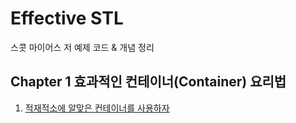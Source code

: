 # Effective STL
스콧 마이어스 저
예제 코드 & 개념 정리

## Chapter 1   효과적인 컨테이너(Container) 요리법

1. [적재적소에 알맞은 컨테이너를 사용하자](https://github.com/wlsvy/TIL/blob/master/Document/C%2B%2B/EffectiveSTL/EffectiveSTL/EffectiveSTL/Item01.h)
<!--
"컨테이너에 독립적인(container-independent) 코드"라는 환상을 조심하자 / 44
복사(Copy)는 컨테이너 안의 객체에 맞게 비용은 최소화하며, 동작은 정확하게 하자 / 51
★ size()의 결과를 0과 비교할 생각이라면 차라리 empty를 호출하자 / 54
★ 단일 요소를 단위로 동작하는 멤버 함수보다 요소의 범위를 단위로 동작하는 멤버 함수가 더 낫다 / 57
C++ 컴파일러의 어이없는 분석 결과를 조심하자 / 68
new로 생성한 포인터의 컨테이너를 사용할 때에는 컨테이너가 소멸되기 전에 포인터를 delete하는 일을 잊지 말자 / 72
auto_ptr의 컨테이너는 절대로 만들지 말자 / 78
데이터를 삭제할 때에도 조심스럽게 선택할 것이 많다 / 82
할당자(allocator)의 일반적인 사항과 제약 사항에 대해 잘 알아두자 / 89
커스텀 할당자를 제대로 사용하는 방법을 이해하자 / 98
STL 컨테이너가 쓰레드 안전성에 대한 기대는 현실에 맞추어 가지자 / 102

## Chapter 2   vector와 string

동적으로 할당한 배열보다는 vector와 string이 낫다 / 110
★ reserve는 필요 없이 메모리가 재할당되는 것을 막아 준다 / 113
★ 잊지 말자! string은 여러 가지 방식으로 구현되어 있다는 사실을... / 116
기존의 C API에 vector와 string을 넘기는 방법을 알아두자 / 123
쓸데없이 남은 용량은 "바꿔치기(swap) 묘수"를 써서 없애 버리자 / 128
vector<bool> 보기를 돌같이 하자 / 131

## Chapter 3   STL 연관 컨테이너(Associative Containers)

상등 관계(equality)와 동등 관계(equivalence)의 차이를 파악하자 / 136
포인터를 저장하는 연관 컨테이너에 대해서는 적합한 비교(비교 함수자) 타입을 정해주자 / 142
연관 컨테이너용 비교 함수는 같은 값에 대해 false를 반환해야 한다 / 148
set와 multiset에 저장된 데이터 요소에 대해 키(key)를 바꾸는 일은 피하자 / 152
★ 연관 컨테이너 대신에 정렬된 vector를 쓰는 것이 좋을 때가 있다 / 160
★ map::operator[]나 map::insert는 효율 문제에 주의하여 선택하자 / 167
★ 현재는 표준이 아니지만, 해쉬 컨테이너에 대해 충분히 대비해 두자 / 174

## Chapter 4   반복자(Iterators)

const_iterator나 reverse_iterator, const_reverse_iterator도 좋지만 역시 쓸만한 것은 iterator이다 / 182
const_iterator를 iterator로 바꾸는 데에는 distance와 advance를 사용하자 / 186
reverse_iterator에 대응되는 기점 반복자(base_iterator)를 사용하는 방법을 정확하게 이해하자 / 191
★ 문자 단위의 입력에는 istreambuf_iterator의 사용도 적절하다 / 195

## Chapter 5   알고리즘(Algorithms)

알고리즘의 데이터 기록 범위(destination range)는 충분히 크게 잡자 / 200
★ 정렬시의 선택 사항들을 제대로 파악해 놓자 / 206
요소를 정말로 제거하고자 한다면 remove 류의 알고리즘에는 꼭 erase를 붙여 사용하자 / 213
remove와 비슷한 알고리즘을 포인터의 컨테이너에 적용할 때에는 각별히 조심하자 / 219
정렬된 범위에 대해 동작하는 알고리즘이 어떤 것들인지 파악해 두자 / 224
대소문자를 구분하지 않는 문자열 비교는 mismatch 아니면 lexicographical_compare를 써서 간단히 구현할 수 있다 / 229
copy_if를 적절히 구현해 사용하자 / 234
범위 내의 데이터 값을 요약하거나 더하는 데에는 accumulate나 for_each를 사용하자 / 237

## Chapter 6   함수자, 함수 객체, 함수, 기타 등등

함수자 클래스는 값으로 전달되도록(pass-by-value) 설계하자 / 246
술어 구문은 순수 함수로 만들자 / 250
함수자 클래스는 어댑터 적용이 가능하게(adaptable) 만들자 / 255
ptr_fun, mem_fun, mem_fun_ref의 존재에는 분명한 이유가 있다 / 260
less<T>는 operator<의 의미임을 꼭 알아두자 / 266

## Chapter 7   STL 프로그래밍을 더 재미있게 해주는 팁 모음

어설프게 손으로 작성한 루프보다는 알고리즘이 더 낫다 / 272
★ 같은 이름을 가진 것이 있다면 일반 알고리즘 함수보다 멤버 함수가 더 낫다 / 282
count, find, binary_search, lower_bound, upper_bound, 그리고 equal_range를 제대로 파악해 두자 / 286
★ 알고리즘의 매개 변수로는 함수 대신 함수 객체가 괜찮다 / 297
쓰기 전용(write-only) 코드는 만들지 말자 / 302
용도에 맞는 헤더를 항상 #include하자 / 306
STL에 관련된 컴파일러 진단 메시지를 해석하는 능력을 가지자 / 308
STL 관련 웹 사이트와 친구하자 / 318
-->
